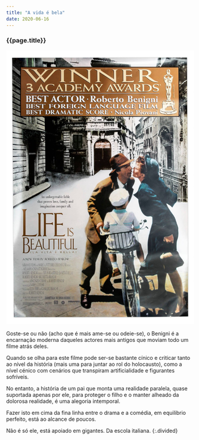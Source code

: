 ```yaml
---
title: "A vida é bela"
date: 2020-06-16
---
```


### {{page.title}} ###
![benigni](assets/images/film-list/flm_19.jpg)

Goste-se ou não (acho que é mais ame-se ou odeie-se), o Benigni é a encarnação moderna daqueles actores mais antigos que moviam todo um filme atrás deles.

Quando se olha para este filme pode ser-se bastante cínico e criticar tanto ao nível da história (mais uma para juntar ao rol do holocausto), como a nível cénico com cenários que transpiram artificialidade e figurantes sofríveis.

No entanto, a história de um pai que monta uma realidade paralela, quase suportada apenas por ele, para proteger o filho e o manter alheado da dolorosa realidade, é uma alegoria intemporal.

Fazer isto em cima da fina linha entre o drama e a comédia, em equilibrio perfeito, está ao alcance de poucos.

Não é só ele, está apoiado em gigantes. Da escola italiana.
{:.divided}